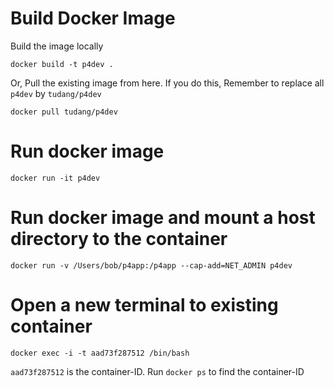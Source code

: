 # Build Docker Image

Build the image locally

```
docker build -t p4dev .
```

Or, Pull the existing image from here. If you do this, Remember to replace
all `p4dev` by `tudang/p4dev`

```
docker pull tudang/p4dev
```

# Run docker image

```
docker run -it p4dev
```

# Run docker image and mount a host directory to the container

```
docker run -v /Users/bob/p4app:/p4app --cap-add=NET_ADMIN p4dev
```

# Open a new terminal to existing container

```
docker exec -i -t aad73f287512 /bin/bash
```

`aad73f287512` is the container-ID.
Run `docker ps` to find the container-ID